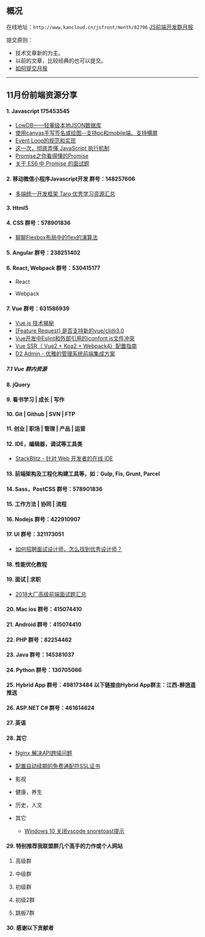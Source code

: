 ## 概况

在线地址：`http://www.kancloud.cn/jsfront/month/82796` [JS前端开发群月报](http://www.kancloud.cn/jsfront/month/82796)


提交原则：

- 技术文章新的为主。
- 以前的文章，比较经典的也可以提交。
- [如何提交月报](http://www.kancloud.cn/jsfront/month/227309)

---


## 11月份前端资源分享
#### 1. Javascript 175453545
- [LowDB——轻量级本地JSON数据库](https://blog.csdn.net/qq_15987295/article/details/79489036)
- [使用canvas手写签名或绘图--支持pc和mobile端、支持横屏](https://github.com/Louiszhai/canvas-draw)
- [Event Loop的规范和实现](https://juejin.im/post/5a6155126fb9a01cb64edb45)
- [这一次，彻底弄懂 JavaScript 执行机制](https://juejin.im/post/59e85eebf265da430d571f89)
- [Promise之你看得懂的Promise](https://juejin.im/post/5b32f552f265da59991155f0)
- [关于 ES6 中 Promise 的面试题](https://blog.csdn.net/FE_dev/article/details/83278508)

#### 2. 移动微信小程序Javascript开发 群号：148257606
- [多端统一开发框架 Taro 优秀学习资源汇总](https://github.com/NervJS/awesome-taro)

#### 3. Html5

#### 4. CSS  群号：578901836
- [聊聊Flexbox布局中的flex的演算法](https://zhuanlan.zhihu.com/p/50449041)

#### 5. Angular 群号：238251402

#### 6. React, Webpack 群号：530415177
- React
    

- Webpack



#### 7. Vue 群号：631586939
- [Vue.js 技术揭秘](https://github.com/ustbhuangyi/vue-analysis)
- [[Feature Request] 是否支持新的vue/cli@3.0](https://github.com/airyland/vux-loader/issues/66)
- [Vue开发中Eslint和外部引用的iconfont.js文件冲突](https://segmentfault.com/q/1010000016550383/a-1020000016550426)
- [Vue SSR（ Vue2 + Koa2 + Webpack4）配置指南](https://www.wyr.me/post/593)
- [D2 Admin - 优雅的管理系统前端集成方案](https://doc.d2admin.fairyever.com/zh/)

##### 7.1 Vue 群内资源

#### 8. jQuery

#### 9. 看书学习 | 成长 | 写作

#### 10. Git | Github | SVN | FTP

#### 11. 创业 | 职场 | 管理 | 产品 | 运营

#### 12. IDE，编辑器，调试等工具类
- [StackBlitz - 针对 Web 开发者的在线 IDE](https://www.jianshu.com/p/7a0f59817430)

#### 13. 前端架构及工程化构建工具等，如：Gulp, Fis, Grunt, Parcel

#### 14. Sass，PostCSS  群号：578901836

#### 15. 工作方法 | 协同 | 流程

#### 16. Nodejs 群号：422910907

#### 17. UI 群号：321173051
- [如何招聘面试设计师，怎么找到优秀设计师？](https://www.zhihu.com/question/19571885)

#### 18. 性能优化教程

#### 19. 面试 | 求职
- [2018大厂高级前端面试题汇总](https://juejin.im/post/5bc92e9ce51d450e8e777136)

#### 20. Mac ios 群号：415074410

#### 21. Android 群号：415074410

#### 22. PHP 群号：82254462

#### 23. Java 群号：145381037

#### 24. Python 群号：130705066

#### 25. Hybrid App 群号：498173484 以下链接由Hybrid App群主：江西-醉逍遥推送

#### 26. ASP.NET C# 群号：461614624

#### 27. 英语

#### 28. 其它
- [Nginx 解决API跨域问题](https://www.wyr.me/post/598)
- [配置自动续期的免费通配符SSL证书](https://www.wyr.me/post/599)

- 影视


- 健康，养生


- 历史，人文


- 其它
    
    - [Windows 10 关闭vscode snoretoast提示](https://www.howtogeek.com/219703/how-to-disable-notification-sounds-in-windows-10/)



#### 29. 特别推荐我联盟群几个高手的力作或个人网站

1. 高级群

2. 中级群


3. 初级群

4. 初级2群


5. 跳板7群


#### 30. 感谢以下贡献者

